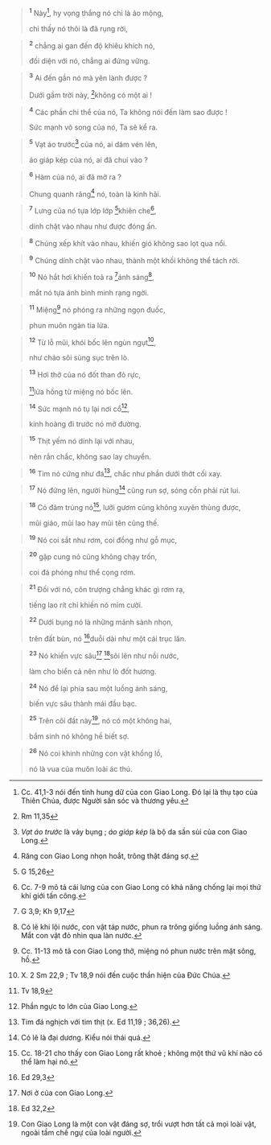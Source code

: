 
> <sup><b>1</b></sup> Này[^1], hy vọng thắng nó chỉ là ảo mộng,
> 
> chỉ thấy nó thôi là đã rụng rời,
>


> <sup><b>2</b></sup> chẳng ai gan đến độ khiêu khích nó,
> 
> đối diện với nó, chẳng ai đứng vững.
>


> <sup><b>3</b></sup> Ai đến gần nó mà yên lành được ?
> 
> Dưới gầm trời này, [^1*]không có một ai !
>


> <sup><b>4</b></sup> Các phần chi thể của nó, Ta không nói đến làm sao được !
> 
> Sức mạnh vô song của nó, Ta sẽ kể ra.
>


> <sup><b>5</b></sup> Vạt áo trước[^2] của nó, ai dám vén lên,
> 
> áo giáp kép của nó, ai đã chui vào ?
>


> <sup><b>6</b></sup> Hàm của nó, ai đã mở ra ?
> 
> Chung quanh răng[^3] nó, toàn là kinh hãi.
>


> <sup><b>7</b></sup> Lưng của nó tựa lớp lớp [^2*]khiên che[^4],
> 
> dính chặt vào nhau như được đóng ấn.
>


> <sup><b>8</b></sup> Chúng xếp khít vào nhau, khiến gió không sao lọt qua nổi.
>


> <sup><b>9</b></sup> Chúng dính chặt vào nhau, thành một khối không thể tách rời.
>


> <sup><b>10</b></sup> Nó hắt hơi khiến toả ra [^3*]ánh sáng[^5],
> 
> mắt nó tựa ánh bình minh rạng ngời.
>


> <sup><b>11</b></sup> Miệng[^6] nó phóng ra những ngọn đuốc,
> 
> phun muôn ngàn tia lửa.
>


> <sup><b>12</b></sup> Từ lỗ mũi, khói bốc lên ngùn ngụt[^7],
> 
> như chảo sôi sùng sục trên lò.
>


> <sup><b>13</b></sup> Hơi thở của nó đốt than đỏ rực,
> 
> [^4*]lửa hồng từ miệng nó bốc lên.
>


> <sup><b>14</b></sup> Sức mạnh nó tụ lại nơi cổ[^8],
> 
> kinh hoàng đi trước nó mở đường.
>


> <sup><b>15</b></sup> Thịt yếm nó dính lại với nhau,
> 
> nên rắn chắc, không sao lay chuyển.
>


> <sup><b>16</b></sup> Tim nó cứng như đá[^9], chắc như phần dưới thớt cối xay.
>


> <sup><b>17</b></sup> Nó đứng lên, người hùng[^10] cũng run sợ, sóng cồn phải rút lui.
>


> <sup><b>18</b></sup> Có đâm trúng nó[^11], lưỡi gươm cũng không xuyên thủng được,
> 
> mũi giáo, mũi lao hay mũi tên cũng thế.
>


> <sup><b>19</b></sup> Nó coi sắt như rơm, coi đồng như gỗ mục,
>


> <sup><b>20</b></sup> gặp cung nỏ cũng không chạy trốn,
> 
> coi đá phóng như thể cọng rơm.
>


> <sup><b>21</b></sup> Đối với nó, côn trượng chẳng khác gì rơm rạ,
> 
> tiếng lao rít chỉ khiến nó mỉm cười.
>


> <sup><b>22</b></sup> Dưới bụng nó là những mảnh sành nhọn,
> 
> trên đất bùn, nó [^5*]duỗi dài như một cái trục lăn.
>


> <sup><b>23</b></sup> Nó khiến vực sâu[^12] [^6*]sôi lên như nồi nước,
> 
> làm cho biển cả nên như lò đốt hương.
>


> <sup><b>24</b></sup> Nó để lại phía sau một luồng ánh sáng,
> 
> biến vực sâu thành mái đầu bạc.
>


> <sup><b>25</b></sup> Trên cõi đất này[^13], nó có một không hai,
> 
> bẩm sinh nó không hề biết sợ.
>


> <sup><b>26</b></sup> Nó coi khinh những con vật khổng lồ,
> 
> nó là vua của muôn loài ác thú.
>

[^1]: Cc. 41,1-3 nói đến tính hung dữ của con Giao Long. Đó lại là thụ tạo của Thiên Chúa, được Người săn sóc và thương yêu.
[^2]: <i>Vạt áo trước</i> là vảy bụng ; <i>áo giáp kép</i> là bộ da sần sùi của con Giao Long.
[^3]: Răng con Giao Long nhọn hoắt, trông thật đáng sợ.
[^4]: Cc. 7-9 mô tả cái lưng của con Giao Long có khả năng chống lại mọi thứ khí giới tấn công.
[^5]: Có lẽ khi lội nước, con vật táp nước, phun ra trông giống luồng ánh sáng. Mắt con vật đỏ nhìn qua làn nước.
[^6]: Cc. 11-13 mô tả con Giao Long thở, miệng nó phun nước trên mặt sông, hồ.
[^7]: X. 2 Sm 22,9 ; Tv 18,9 nói đến cuộc thần hiện của Đức Chúa.
[^8]: Phần ngực to lớn của Giao Long.
[^9]: Tim đá nghịch với tim thịt (x. Ed 11,19 ; 36,26).
[^10]: Có lẽ là đại dương. Kiểu nói thái quá.
[^11]: Cc. 18-21 cho thấy con Giao Long rất khoẻ ; không một thứ vũ khí nào có thể làm hại nó.
[^12]: Nơi ở của con Giao Long.
[^13]: Con Giao Long là một con vật đáng sợ, trổi vượt hơn tất cả mọi loài vật, ngoài tầm chế ngự của loài người.
[^1*]: Rm 11,35
[^2*]: G 15,26
[^3*]: G 3,9; Kh 9,17
[^4*]: Tv 18,9
[^5*]: Ed 29,3
[^6*]: Ed 32,2
